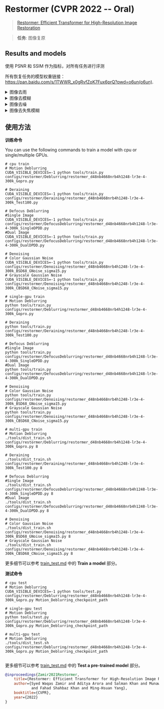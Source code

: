# Restormer (CVPR 2022 -- Oral)

> [Restormer: Efficient Transformer for High-Resolution Image Restoration](https://arxiv.org/abs/2111.09881)

> **任务**: 图像复原

<!-- [ALGORITHM] -->

## Results and models

使用 PSNR 和 SSIM 作为指标，对所有任务进行评测

所有恢复任务的模型权重链接：https://pan.baidu.com/s/1TWWR_x0gRvfZoK7Fux6prQ?pwd=o6un(o6un).

<details>
<summary>图像去雨</summary>

|          |  PSNR   |  SSIM  |                                                                配置文件                                                                |
| :------: | :-----: | :----: | :------------------------------------------------------------------------------------------------------------------------------------: |
| Test100  | 32.0291 | 0.9239 |  [restormer_d48nb4668nrb4h1248-lr3e-4-300k_Test100](/configs/restormer/Deraining/restormer_d48nb4668nrb4h1248-lr3e-4-300k_Test100.py)  |
| Rain100H | 31.4800 | 0.9056 | [restormer_d48nb4668nrb4h1248-lr3e-4-300k_Rain100H](/configs/restormer/Deraining/restormer_d48nb4668nrb4h1248-lr3e-4-300k_Rain100H.py) |
| Rain100L | 39.1022 | 0.9787 | [restormer_d48nb4668nrb4h1248-lr3e-4-300k_Rain100L](/configs/restormer/Deraining/restormer_d48nb4668nrb4h1248-lr3e-4-300k_Rain100L.py) |
| Test2800 | 34.2170 | 0.9451 | [restormer_d48nb4668nrb4h1248-lr3e-4-300k_Test2800](/configs/restormer/Deraining/restormer_d48nb4668nrb4h1248-lr3e-4-300k_Test2800.py) |
| Test1200 | 33.2253 | 0.9272 | [restormer_d48nb4668nrb4h1248-lr3e-4-300k_Test1200](/configs/restormer/Deraining/restormer_d48nb4668nrb4h1248-lr3e-4-300k_Test1200.py) |
| Average  | 34.0107 | 0.9361 |                                                                   -                                                                    |

</details>

<details>
<summary>图像去模糊</summary>

|            |  PSNR   |  SSIM  |                                                                 配置文件                                                                  |
| :--------: | :-----: | :----: | :---------------------------------------------------------------------------------------------------------------------------------------: |
|   GoPro    | 32.9295 | 0.9404 |     [restormer_d48nb4668nrb4h1248-lr3e-4-300k_Gopro](/configs/restormer/Deblurring/restormer_d48nb4668nrb4h1248-lr3e-4-300k_Gopro.py)     |
|    HIDE    | 31.2289 | 0.9231 |      [restormer_d48nb4668nrb4h1248-lr3e-4-300k_HIDE](/configs/restormer/Deblurring/restormer_d48nb4668nrb4h1248-lr3e-4-300k_HIDE.py)      |
| RealBlur-R | 35.9141 | 0.9707 | [restormer_d48nb4668nrb4h1248-lr3e-4-300k_RealBlurR](/configs/restormer/Deblurring/restormer_d48nb4668nrb4h1248-lr3e-4-300k_RealBlurR.py) |
| RealBlur-J | 28.4356 | 0.8681 | [restormer_d48nb4668nrb4h1248-lr3e-4-300k_RealBlurR](/configs/restormer/Deblurring/restormer_d48nb4668nrb4h1248-lr3e-4-300k_RealBlurJ.py) |

</details>

<details>
<summary>图像去噪</summary>

**灰度图的高斯噪声**

| Type                      | Set12        | PSNR    | SSIM   | 配置文件                                                                                                                                               |
| ------------------------- | ------------ | ------- | ------ | ------------------------------------------------------------------------------------------------------------------------------------------------------ |
| Each noise level Training | $\\sigma$=15 | 33.4659 | 0.9137 | [restormer_d48nb4668nrb4h1248-lr3e-4-300k_Set12_sigma15](/configs/restormer/Denoising/restormer_d48nb4668nrb4h1248-lr3e-4-300k_Set12_GNoise_sigma15.py) |
|                           | $\\sigma$=25 | 31.0880 | 0.8397 | [restormer_d48nb4668nrb4h1248-lr3e-4-300k_Set12_sigma25](/configs/restormer/Denoising/restormer_d48nb4668nrb4h1248-lr3e-4-300k_Set12_GNoise_sigma25.py) |
|                           | $\\sigma$=50 | 28.0214 | 0.8127 | [restormer_d48nb4668nrb4h1248-lr3e-4-300k_Set12_sigma50](/configs/restormer/Denoising/restormer_d48nb4668nrb4h1248-lr3e-4-300k_Set12_GNoise_sigma50.py) |
| Blind                     | $\\sigma$=15 | 33.4035 | 0.9125 |                                                                                                                                                        |
|                           | $\\sigma$=25 | 31.0880 | 0.8770 |                                                                                                                                                        |
|                           | $\\sigma$=50 | 28.0145 | 0.8125 |                                                                                                                                                        |

| Type                      | BSD68        | PSNR    | SSIM   | 配置文件                                                                                                                                               |
| ------------------------- | ------------ | ------- | ------ | ------------------------------------------------------------------------------------------------------------------------------------------------------ |
| Each noise level Training | $\\sigma$=15 | 31.9535 | 0.8974 | [restormer_d48nb4668nrb4h1248-lr3e-4-300k_BSD68_sigma15](/configs/restormer/Denoising/restormer_d48nb4668nrb4h1248-lr3e-4-300k_BSD68_GNoise_sigma15.py) |
|                           | $\\sigma$=25 | 29.5355 | 0.8397 | [restormer_d48nb4668nrb4h1248-lr3e-4-300k_BSD68_sigma25](/configs/restormer/Denoising/restormer_d48nb4668nrb4h1248-lr3e-4-300k_BSD68_GNoise_sigma25.py) |
|                           | $\\sigma$=50 | 26.6082 | 0.7422 | [restormer_d48nb4668nrb4h1248-lr3e-4-300k_BSD68_sigma50](/configs/restormer/Denoising/restormer_d48nb4668nrb4h1248-lr3e-4-300k_BSD68_GNoise_sigma50.py) |
| Blind                     | $\\sigma$=15 | 30.6039 | 0.8385 |                                                                                                                                                        |
|                           | $\\sigma$=25 | 28.0272 | 0.7525 |                                                                                                                                                        |
|                           | $\\sigma$=50 | 25.0556 | 0.6174 |                                                                                                                                                        |

| Type                      | Urban100     | PSNR    | SSIM   | 配置文件                                                                                                                                               |
| ------------------------- | ------------ | ------- | ------ | ------------------------------------------------------------------------------------------------------------------------------------------------------ |
| Each noise level Training | $\\sigma$=15 | 34.4359 | 0.9420 | [restormer_d48nb4668nrb4h1248-lr3e-4-300k_Urban100_sigma15](/configs/restormer/Denoising/restormer_d48nb4668nrb4h1248-lr3e-4-300k_Urban100_GNoise_sigma15.py) |
|                           | $\\sigma$=25 | 32.1171 | 0.9141 | [restormer_d48nb4668nrb4h1248-lr3e-4-300k_Urban100_sigma25](/configs/restormer/Denoising/restormer_d48nb4668nrb4h1248-lr3e-4-300k_Urban100_GNoise_sigma25.py) |
|                           | $\\sigma$=50 | 28.9632 | 0.8570 | [restormer_d48nb4668nrb4h1248-lr3e-4-300k_Urban100_sigma50](/configs/restormer/Denoising/restormer_d48nb4668nrb4h1248-lr3e-4-300k_Urban100_GNoise_sigma50.py) |
| Blind                     | $\\sigma$=15 | 34.3165 | 0.9410 |                                                                                                                                                        |
|                           | $\\sigma$=25 | 32.0490 | 0.9132 |                                                                                                                                                        |
|                           | $\\sigma$=50 | 28.9847 | 0.8571 |                                                                                                                                                        |

**彩色图像的高斯噪声**

| Type                      | CBSD68       | PSNR    | SSIM   | 配置文件                                                                                                                                               |
| ------------------------- | ------------ | ------- | ------ | ------------------------------------------------------------------------------------------------------------------------------------------------------ |
| Each noise level Training | $\\sigma$=15 | 34.3513 | 0.9352 | [restormer_d48nb4668nrb4h1248-lr3e-4-300k_CBSD68_Color_sigma15](/configs/restormer/Denoising/restormer_d48nb4668nrb4h1248-lr3e-4-300k_CBSD68_CNoise_sigma15.py) |
|                           | $\\sigma$=25 | 31.7534 | 0.8945 | [restormer_d48nb4668nrb4h1248-lr3e-4-300k_CBSD68_Color_sigma25](/configs/restormer/Denoising/restormer_d48nb4668nrb4h1248-lr3e-4-300k_CBSD68_CNoise_sigma25.py) |
|                           | $\\sigma$=50 | 28.5511 | 0.8125 | [restormer_d48nb4668nrb4h1248-lr3e-4-300k_CBSD68_Color_sigma50](/configs/restormer/Denoising/restormer_d48nb4668nrb4h1248-lr3e-4-300k_CBSD68_CNoise_sigma50.py) |
| Blind                     | $\\sigma$=15 | 34.3404 | 0.9356 |                                                                                                                                                        |
|                           | $\\sigma$=25 | 31.7414 | 0.8946 |                                                                                                                                                        |
|                           | $\\sigma$=50 | 28.5506 | 0.8127 |                                                                                                                                                        |

| Type                      | Kodak24      | PSNR    | SSIM   | 配置文件                                                                                                                                               |
| ------------------------- | ------------ | ------- | ------ | ------------------------------------------------------------------------------------------------------------------------------------------------------ |
| Each noise level Training | $\\sigma$=15 | 35.4924 | 0.9312 | [restormer_d48nb4668nrb4h1248-lr3e-4-300k_Kodak24_Color_sigma15](/configs/restormer/Denoising/restormer_d48nb4668nrb4h1248-lr3e-4-300k_Kodak_CNoise_sigma15.py) |
|                           | $\\sigma$=25 | 33.0608 | 0.8943 | [restormer_d48nb4668nrb4h1248-lr3e-4-300k_Kodak24_Color_sigma25](/configs/restormer/Denoising/restormer_d48nb4668nrb4h1248-lr3e-4-300k_Kodak_CNoise_sigma25.py) |
|                           | $\\sigma$=50 | 30.0220 | 0.8241 | [restormer_d48nb4668nrb4h1248-lr3e-4-300k_Kodak24_Color_sigma50](/configs/restormer/Denoising/restormer_d48nb4668nrb4h1248-lr3e-4-300k_Kodak_CNoise_sigma50.py) |
| Blind                     | $\\sigma$=15 | 35.4573 | 0.9308 |                                                                                                                                                        |
|                           | $\\sigma$=25 | 33.0368 | 0.8939 |                                                                                                                                                        |
|                           | $\\sigma$=50 | 30.0118 | 0.8238 |                                                                                                                                                        |

| Type                      | McMaster     | PSNR    | SSIM   | 配置文件                                                                                                                                               |
| ------------------------- | ------------ | ------- | ------ | ------------------------------------------------------------------------------------------------------------------------------------------------------ |
| Each noise level Training | $\\sigma$=15 | 35.6177 | 0.9353 | [restormer_d48nb4668nrb4h1248-lr3e-4-300k_McMaster_Color_sigma15](/configs/restormer/Denoising/restormer_d48nb4668nrb4h1248-lr3e-4-300k_McMaster_CNoise_sigma15.py) |
|                           | $\\sigma$=25 | 33.3405 | 0.9069 | [restormer_d48nb4668nrb4h1248-lr3e-4-300k_McMaster_Color_sigma25](/configs/restormer/Denoising/restormer_d48nb4668nrb4h1248-lr3e-4-300k_McMaster_CNoise_sigma25.py) |
|                           | $\\sigma$=50 | 30.2738 | 0.8521 | [restormer_d48nb4668nrb4h1248-lr3e-4-300k_McMaster_Color_sigma50](/configs/restormer/Denoising/restormer_d48nb4668nrb4h1248-lr3e-4-300k_McMaster_CNoise_sigma50.py) |
| Blind                     | $\\sigma$=15 | 35.5634 | 0.9345 |                                                                                                                                                        |
|                           | $\\sigma$=25 | 33.3111 | 0.9064 |                                                                                                                                                        |
|                           | $\\sigma$=50 | 30.2751 | 0.8522 |                                                                                                                                                        |

| Type                      | Urban100     | PSNR    | SSIM   | 配置文件                                                                                                                                               |
| ------------------------- | ------------ | ------- | ------ | ------------------------------------------------------------------------------------------------------------------------------------------------------ |
| Each noise level Training | $\\sigma$=15 | 35.1535 | 0.9530 | [restormer_d48nb4668nrb4h1248-lr3e-4-300k_Urban100_Color_sigma15](/configs/restormer/Denoising/restormer_d48nb4668nrb4h1248-lr3e-4-300k_Urban100_CNoise_sigma15.py) |
|                           | $\\sigma$=25 | 32.9670 | 0.9317 | [restormer_d48nb4668nrb4h1248-lr3e-4-300k_Urban100_Color_sigma25](/configs/restormer/Denoising/restormer_d48nb4668nrb4h1248-lr3e-4-300k_Urban100_CNoise_sigma25.py) |
|                           | $\\sigma$=50 | 30.0252 | 0.8902 | [restormer_d48nb4668nrb4h1248-lr3e-4-300k_Urban100_Color_sigma50](/configs/restormer/Denoising/restormer_d48nb4668nrb4h1248-lr3e-4-300k_Urban100_CNoise_sigma50.py) |
| Blind                     | $\\sigma$=15 | 35.0756 | 0.9524 |                                                                                                                                                        |
|                           | $\\sigma$=25 | 32.9174 | 0.9312 |                                                                                                                                                        |
|                           | $\\sigma$=50 | 30.0189 | 0.8897 |                                                                                                                                                        |

**真实场景图像去噪**

|      | PSNR    | SSIM   | MAE    | Config                                                                                                                                             |
| ---- | ------- | ------ | ------ | -------------------------------------------------------------------------------------------------------------------------------------------------- |
| SIDD | 40.0156 | 0.9603 | 0.0086 | [restormer_d48nb4668nrb4h1248-lr3e-4-300k_SingleDPDD](/configs/restormer/DefocusDeblurring/restormer_d48nb4668nrb4h1248-lr3e-4-300k_SingleDPDD.py) |
| DND  | -       | -      | -      | -                                                                                                                                                  |

</details>

<details>
<summary>图像去失焦模糊</summary>

|        | PSNR    | SSIM   | MAE    | Config                                                                                                                                             |
| ------ | ------- | ------ | ------ | -------------------------------------------------------------------------------------------------------------------------------------------------- |
| DPDD_S | 25.9805 | 0.8166 | 0.0378 | [restormer_d48nb4668nrb4h1248-lr3e-4-300k_SingleDPDD](/configs/restormer/DefocusDeblurring/restormer_d48nb4668nrb4h1248-lr3e-4-300k_SingleDPDD.py) |
| DPDD_D | 26.6160 | 0.8346 | 0.0354 | [restormer_d48nb4668nrb4h1248-lr3e-4-300k_DualDPDD](/configs/restormer/DefocusDeblurring/restormer_d48nb4668nrb4h1248-lr3e-4-300k_DualDPDD.py)     |

</details>

## 使用方法

**训练命令**

You can use the following commands to train a model with cpu or single/multiple GPUs.

```shell
# cpu train
# Motion Deblurring
CUDA_VISIBLE_DEVICES=-1 python tools/train.py configs/restormer/Deblurring/restormer_d48nb4668nrb4h1248-lr3e-4-300k_Gopro.py

# Deraining
CUDA_VISIBLE_DEVICES=-1 python tools/train.py configs/restormer/Deraining/restormer_d48nb4668nrb4h1248-lr3e-4-300k_Test100.py

# Defocus Deblurring
#Single Image
CUDA_VISIBLE_DEVICES=-1 python tools/train.py configs/restormer/DefocusDeblurring/restormer_d48nb4668nrb4h1248-lr3e-4-300k_SingleDPDD.py
#Dual Image
CUDA_VISIBLE_DEVICES=-1 python tools/train.py configs/restormer/DefocusDeblurring/restormer_d48nb4668nrb4h1248-lr3e-4-300k_DualDPDD.py

# Denoising
# Color Gaussian Noise
CUDA_VISIBLE_DEVICES=-1 python tools/train.py configs/restormer/Denoising/restormer_d48nb4668nrb4h1248-lr3e-4-300k_BSD68_GNoise_sigma15.py
# Grayscale Gaussian Noise
CUDA_VISIBLE_DEVICES=-1 python tools/train.py configs/restormer/Denoising/restormer_d48nb4668nrb4h1248-lr3e-4-300k_CBSD68_CNoise_sigma15.py

# single-gpu train
# Motion Deblurring
python tools/train.py configs/restormer/Deblurring/restormer_d48nb4668nrb4h1248-lr3e-4-300k_Gopro.py

# Deraining
python tools/train.py configs/restormer/Deraining/restormer_d48nb4668nrb4h1248-lr3e-4-300k_Test100.py

# Defocus Deblurring
#Single Image
python tools/train.py configs/restormer/DefocusDeblurring/restormer_d48nb4668nrb4h1248-lr3e-4-300k_SingleDPDD.py
#Dual Image
python tools/train.py configs/restormer/DefocusDeblurring/restormer_d48nb4668nrb4h1248-lr3e-4-300k_DualDPDD.py

# Denoising
# Color Gaussian Noise
python tools/train.py configs/restormer/Denoising/restormer_d48nb4668nrb4h1248-lr3e-4-300k_BSD68_GNoise_sigma15.py
# Grayscale Gaussian Noise
python tools/train.py configs/restormer/Denoising/restormer_d48nb4668nrb4h1248-lr3e-4-300k_CBSD68_CNoise_sigma15.py

# multi-gpu train
# Motion Deblurring
./tools/dist_train.sh configs/restormer/Deblurring/restormer_d48nb4668nrb4h1248-lr3e-4-300k_Gopro.py 8

# Deraining
./tools/dist_train.sh configs/restormer/Deraining/restormer_d48nb4668nrb4h1248-lr3e-4-300k_Test100.py 8

# Defocus Deblurring
#Single Image
./tools/dist_train.sh configs/restormer/DefocusDeblurring/restormer_d48nb4668nrb4h1248-lr3e-4-300k_SingleDPDD.py 8
#Dual Image
./tools/dist_train.sh configs/restormer/DefocusDeblurring/restormer_d48nb4668nrb4h1248-lr3e-4-300k_DualDPDD.py 8

# Denoising
# Color Gaussian Noise
./tools/dist_train.sh configs/restormer/Denoising/restormer_d48nb4668nrb4h1248-lr3e-4-300k_BSD68_GNoise_sigma15.py 8
# Grayscale Gaussian Noise
./tools/dist_train.sh configs/restormer/Denoising/restormer_d48nb4668nrb4h1248-lr3e-4-300k_CBSD68_CNoise_sigma15.py 8

```

更多细节可以参考 [train_test.md](/docs/zh_cn/user_guides/train_test.md) 中的 **Train a model** 部分。

**测试命令**

```shell
# cpu test
# Motion Deblurring
CUDA_VISIBLE_DEVICES=-1 python tools/test.py configs/restormer/Deblurring/restormer_d48nb4668nrb4h1248-lr3e-4-300k_Gopro.py Motion_Deblurring_checkpoint_path

# single-gpu test
# Motion Deblurring
python tools/test.py configs/restormer/Deblurring/restormer_d48nb4668nrb4h1248-lr3e-4-300k_Gopro.py Motion_Deblurring_checkpoint_path

# multi-gpu test
# Motion Deblurring
./tools/dist_test.sh configs/restormer/Deblurring/restormer_d48nb4668nrb4h1248-lr3e-4-300k_Gopro.py Motion_Deblurring_checkpoint_path


```

更多细节可以参考 [train_test.md](/docs/zh_cn/user_guides/train_test.md) 中的 **Test a pre-trained model** 部分。

```bibtex
@inproceedings{Zamir2021Restormer,
    title={Restormer: Efficient Transformer for High-Resolution Image Restoration},
    author={Syed Waqas Zamir and Aditya Arora and Salman Khan and Munawar Hayat
            and Fahad Shahbaz Khan and Ming-Hsuan Yang},
    booktitle={CVPR},
    year={2022}
}
```
